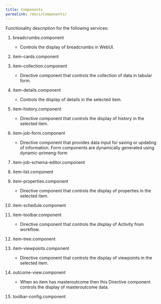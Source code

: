 ```yaml
---
title: Components
permalink: /docs/Components/
---
```


Functionality description for the following services: 
1. breadcrumbs.component
   * Controls the display of breadcrumbs in WebUI.
1. item-cards.component
   
1. item-collection.component
   * Directive component that controls the collection of data in tabular form.
1. item-details.component
   * Controls the display of details in the selected item.
1. item-history.component
   * Directive component that controls the display of history in the selected item.
1. item-job-form.component
   * Directive component that provides data input for saving or updating of information. Form components are dynamically generated using dynamic-primeng-form
1. item-job-schema-editor.component
   
1. item-list.component
1. item-properties.component
   * Directive component that controls the display of properties in the selected item.
1. item-schedule.component
1. item-toolbar.component
   * Directive component that controls the display of Activity from workflow.
1. item-tree.component
1. item-viewpoints.component
   * Directive component that controls the display of viewpoints in the selected item.
1. outcome-view.component
   * When an item has masteroutcome then this Directive component controls the display of masteroutcome data.
1. toolbar-config.component
